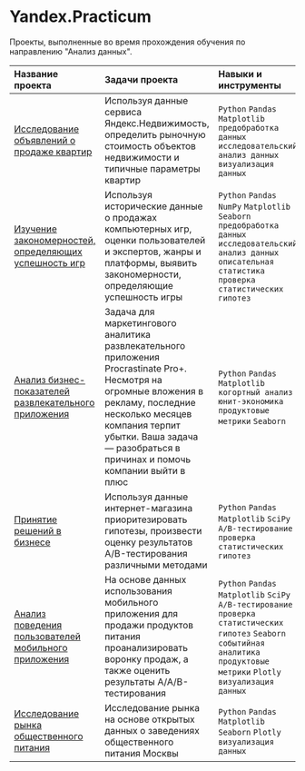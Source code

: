 # Yandex.Practicum
Проекты, выполненные во время прохождения обучения по направлению "Анализ данных".


| Название проекта      | Задачи проекта               | Навыки и инструменты     |
| :-------------------- | :---------------------|:---------------------------|
|[Исследование объявлений о продаже квартир](https://github.com/AMalchenko/study_projects/tree/main/estate)|Используя данные сервиса Яндекс.Недвижимость, определить рыночную стоимость объектов недвижимости и типичные параметры квартир|`Python` `Pandas` `Matplotlib` `предобработка данных` `исследовательский анализ данных` `визуализация данных`|
| [Изучение закономерностей, определяющих успешность игр](https://github.com/AMalchenko/study_projects/tree/main/games) | Используя исторические данные о продажах компьютерных игр, оценки пользователей и экспертов, жанры и платформы, выявить закономерности, определяющие успешность игры | `Python` `Pandas` `NumPy` `Matplotlib` `Seaborn` `предобработка данных` `исследовательский анализ данных` `описательная статистика` `проверка статистических гипотез` |
|[Анализ бизнес-показателей развлекательного приложения](https://github.com/AMalchenko/study_projects/tree/main/business_analysis)|Задача для маркетингового аналитика развлекательного приложения Procrastinate Pro+. Несмотря на огромные вложения в рекламу, последние несколько месяцев компания терпит убытки. Ваша задача — разобраться в причинах и помочь компании выйти в плюс |`Python` `Pandas` `Matplotlib` `когортный анализ` `юнит-экономика` `продуктовые метрики` `Seaborn`|
|[Принятие решений в бизнесе](https://github.com/AMalchenko/study_projects/tree/main/ab_hypotheses)|Используя данные интернет-магазина приоритезировать гипотезы, произвести оценку результатов A/B-тестирования различными методами|`Python` `Pandas` `Matplotlib` `SciPy` `A/B-тестирование` `проверка статистических гипотез`|
|[Анализ поведения пользователей мобильного приложения](https://github.com/AMalchenko/study_projects/tree/main/user_behavior)|На основе данных использования мобильного приложения для продажи продуктов питания проанализировать воронку продаж, а также оценить результаты A/A/B-тестирования |`Python` `Pandas` `Matplotlib` `SciPy` `A/B-тестирование` `проверка статистических гипотез` `Seaborn` `событийная аналитика` `продуктовые метрики` `Plotly` `визуализация данных`|
|[Исследование рынка общественного питания](https://github.com/AMalchenko/study_projects/tree/main/catering)|Исследование рынка на основе открытых данных о заведениях общественного питания Москвы|`Python` `Pandas` `Matplotlib` `Seaborn` `Plotly` `визуализация данных`|
